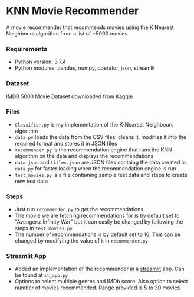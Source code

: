 # KNN Movie Recommender
A movie recommender that recommends movies using the K Nearest Neighbours algorithm from a list of ~5000 movies

### Requirements
- Python version: 3.7.4
- Python modules: pandas, numpy, operator, json, streamlit

### Dataset
IMDB 5000 Movie Dataset downloaded from [Kaggle](https://www.kaggle.com/carolzhangdc/imdb-5000-movie-dataset)

### Files
- ```Classifier.py``` is my implementation of the K-Nearest Neighbours algorithm
- ```data.py``` loads the data from the CSV files, cleans it, modifies it into the required format and stores it in JSON files
- ```recommender.py``` is the recommendation engine that runs the KNN algorithm on the data and displays the recommendations
- ```data.json``` and ```titles.json``` are JSON files containg the data created in ```data.py``` for faster loading when the recommendation engine is run
- ```test_movies.py``` is a file containing sample test data and steps to create new test data

### Steps
- Just run ```recommender.py``` to get the recommendations
- The movie we are fetching recommendations for is by default set to "Avengers: Infinity War" but it can easily be changed by following the steps in ```test_movies.py```
- The number of recommendations is by default set to 10. This can be changed by modifying the value of ```k``` in ```recommender.py```

### Streamlit App
- Added an implementation of the recommender in a [streamlit](https://docs.streamlit.io/en/latest/index.html) app. Can be found at ```st_app.py```
- Options to select multiple genres and IMDb score. Also option to select number of movies recommended. Range provided is 5 to 30 movies.

